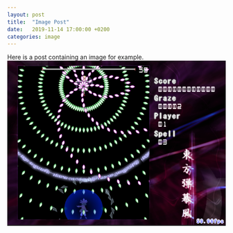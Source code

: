 ```yaml
---
layout: post
title:  "Image Post"
date:   2019-11-14 17:00:00 +0200
categories: image
---
```

Here is a post containing an image for example.
<img src = "/assets/testimg.png">

